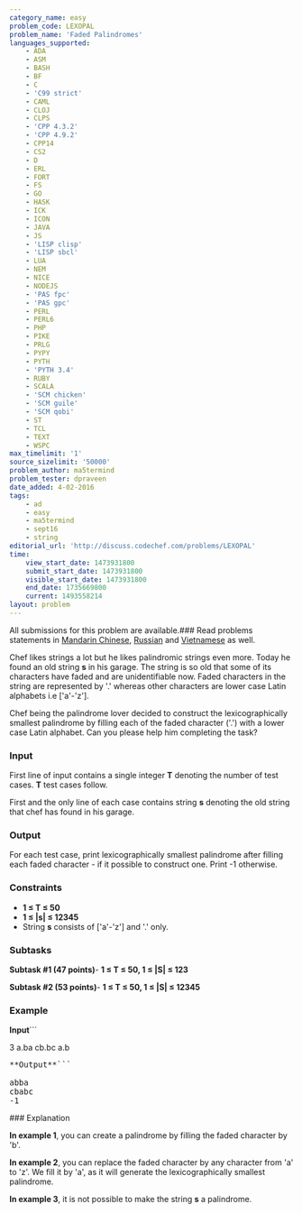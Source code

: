 ```yaml
---
category_name: easy
problem_code: LEXOPAL
problem_name: 'Faded Palindromes'
languages_supported:
    - ADA
    - ASM
    - BASH
    - BF
    - C
    - 'C99 strict'
    - CAML
    - CLOJ
    - CLPS
    - 'CPP 4.3.2'
    - 'CPP 4.9.2'
    - CPP14
    - CS2
    - D
    - ERL
    - FORT
    - FS
    - GO
    - HASK
    - ICK
    - ICON
    - JAVA
    - JS
    - 'LISP clisp'
    - 'LISP sbcl'
    - LUA
    - NEM
    - NICE
    - NODEJS
    - 'PAS fpc'
    - 'PAS gpc'
    - PERL
    - PERL6
    - PHP
    - PIKE
    - PRLG
    - PYPY
    - PYTH
    - 'PYTH 3.4'
    - RUBY
    - SCALA
    - 'SCM chicken'
    - 'SCM guile'
    - 'SCM qobi'
    - ST
    - TCL
    - TEXT
    - WSPC
max_timelimit: '1'
source_sizelimit: '50000'
problem_author: ma5termind
problem_tester: dpraveen
date_added: 4-02-2016
tags:
    - ad
    - easy
    - ma5termind
    - sept16
    - string
editorial_url: 'http://discuss.codechef.com/problems/LEXOPAL'
time:
    view_start_date: 1473931800
    submit_start_date: 1473931800
    visible_start_date: 1473931800
    end_date: 1735669800
    current: 1493558214
layout: problem
---
```

All submissions for this problem are available.###  Read problems statements in [Mandarin Chinese](http://www.codechef.com/download/translated/SEPT16/mandarin/LEXOPAL.pdf), [Russian](http://www.codechef.com/download/translated/SEPT16/russian/LEXOPAL.pdf) and [Vietnamese](http://www.codechef.com/download/translated/SEPT16/vietnamese/LEXOPAL.pdf) as well.

Chef likes strings a lot but he likes palindromic strings even more. Today he found an old string **s** in his garage. The string is so old that some of its characters have faded and are unidentifiable now. Faded characters in the string are represented by '.' whereas other characters are lower case Latin alphabets i.e \['a'-'z'\].

Chef being the palindrome lover decided to construct the lexicographically smallest palindrome by filling each of the faded character ('.') with a lower case Latin alphabet. Can you please help him completing the task?

### Input

First line of input contains a single integer **T** denoting the number of test cases. **T** test cases follow.

First and the only line of each case contains string **s** denoting the old string that chef has found in his garage.

### Output

For each test case, print lexicographically smallest palindrome after filling each faded character - if it possible to construct one. Print -1 otherwise.

### Constraints

- **1 ≤ T ≤ 50**
- **1 ≤ |s| ≤ 12345**
- String **s** consists of \['a'-'z'\] and '.' only.

### Subtasks

**Subtask #1 (47 points)**- **1 ≤ T ≤ 50, 1 ≤ |S| ≤ 123**

**Subtask #2 (53 points)**- **1 ≤ T ≤ 50, 1 ≤ |S| ≤ 12345**

### Example

**Input**```

3
a.ba
cb.bc
a.b

<pre>**Output**```

abba
cbabc
-1
</pre>### Explanation

**In example 1**, you can create a palindrome by filling the faded character by 'b'.

**In example 2**, you can replace the faded character by any character from 'a' to 'z'. We fill it by 'a', as it will generate the lexicographically smallest palindrome.

**In example 3**, it is not possible to make the string **s** a palindrome.
